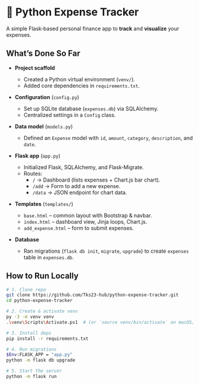 # 🏦 Python Expense Tracker

A simple Flask‑based personal finance app to **track** and **visualize** your expenses.

## What’s Done So Far

- **Project scaffold**

  - Created a Python virtual environment (`venv/`).
  - Added core dependencies in `requirements.txt`.

- **Configuration** (`config.py`)

  - Set up SQLite database (`expenses.db`) via SQLAlchemy.
  - Centralized settings in a `Config` class.

- **Data model** (`models.py`)

  - Defined an `Expense` model with `id`, `amount`, `category`, `description`, and `date`.

- **Flask app** (`app.py`)

  - Initialized Flask, SQLAlchemy, and Flask‑Migrate.
  - Routes:
    - `/` → Dashboard (lists expenses + Chart.js bar chart).
    - `/add` → Form to add a new expense.
    - `/data` → JSON endpoint for chart data.

- **Templates** (`templates/`)

  - `base.html` – common layout with Bootstrap & navbar.
  - `index.html` – dashboard view, Jinja loops, Chart.js.
  - `add_expense.html` – form to submit expenses.

- **Database**
  - Ran migrations (`flask db init`, `migrate`, `upgrade`) to create `expenses` table in `expenses.db`.

## How to Run Locally

```bash
# 1. Clone repo
git clone https://github.com/Tks23-hub/python-expense-tracker.git
cd python-expense-tracker

# 2. Create & activate venv
py -3 -m venv venv
.\venv\Scripts\Activate.ps1  # (or `source venv/bin/activate` on macOS/Linux)

# 3. Install deps
pip install -r requirements.txt

# 4. Run migrations
$Env:FLASK_APP = "app.py"
python -m flask db upgrade

# 5. Start the server
python -m flask run
```
